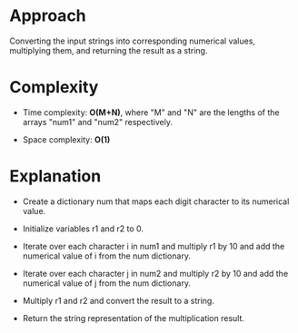 # Approach
 
Converting the input strings into corresponding numerical values, multiplying them, and returning the result as a string.

# Complexity

- Time complexity: **O(M+N)**, where "M" and "N" are the lengths of the arrays "num1" and "num2" respectively.

- Space complexity: **O(1)**

# Explanation

- Create a dictionary num that maps each digit character to its numerical value.

- Initialize variables r1 and r2 to 0.

- Iterate over each character i in num1 and multiply r1 by 10 and add the numerical value of i from the num dictionary.

- Iterate over each character j in num2 and multiply r2 by 10 and add the numerical value of j from the num dictionary.

- Multiply r1 and r2 and convert the result to a string.

- Return the string representation of the multiplication result.
